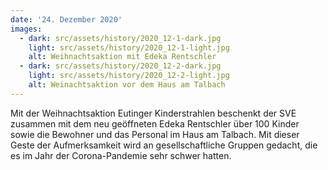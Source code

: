 ```yaml
---
date: '24. Dezember 2020'
images:
  - dark: src/assets/history/2020_12-1-dark.jpg
    light: src/assets/history/2020_12-1-light.jpg
    alt: Weihnachtsaktion mit Edeka Rentschler
  - dark: src/assets/history/2020_12-2-dark.jpg
    light: src/assets/history/2020_12-2-light.jpg
    alt: Weinachtsaktion vor dem Haus am Talbach
---
```


Mit der Weihnachtsaktion Eutinger Kinderstrahlen beschenkt der SVE zusammen mit dem neu geöffneten Edeka Rentschler über 100 Kinder sowie die Bewohner und das Personal im Haus am Talbach. Mit dieser Geste der Aufmerksamkeit wird an gesellschaftliche Gruppen gedacht, die es im Jahr der Corona-Pandemie sehr schwer hatten.
